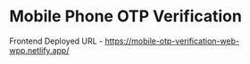# Mobile Phone OTP Verification
Frontend Deployed URL - https://mobile-otp-verification-web-wpp.netlify.app/

